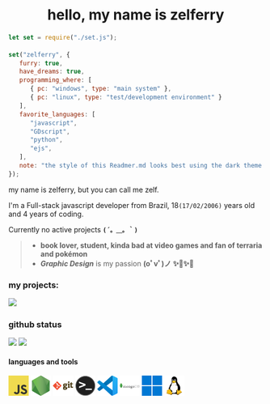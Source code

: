 <h1 align="center">hello, my name is zelferry</h1>

```js
let set = require("./set.js");

set("zelferry", {
   furry: true,
   have_dreams: true,
   programming_where: [
      { pc: "windows", type: "main system" },
      { pc: "linux", type: "test/development environment" }
   ],
   favorite_languages: [
      "javascript",
      "GDscript",
      "python",
      "ejs",
   ],
   note: "the style of this Readmer.md looks best using the dark theme ;)"
});
```
my name is zelferry, but you can call me zelf.

I'm a Full-stack javascript developer from Brazil, 18`(17/02/2006)` years old and 4 years of coding.

Currently no active projects **`(´。＿。｀)`**

> - **book lover, student, kinda bad at video games and fan of terraria and pokémon**
> - ***Graphic Design*** is my passion **(oﾟvﾟ)ノ ✨💫✨💫**

### my projects:

<picture>
  <source
    srcset="https://github-readme-stats.vercel.app/api/pin/?username=zelferry&repo=karinaTwo_bot&show_icons=true&theme=transparent&hide_border=false&title_color=ffffff&text_color=adadad&icon_color=c880dd"
    media="(prefers-color-scheme: dark)"
  />
  <source
    srcset="https://github-readme-stats.vercel.app/api/pin/?username=zelferry&repo=karinaTwo_bot&show_icons=true&hide_border=true"
    media="(prefers-color-scheme: light), (prefers-color-scheme: no-preference)"
  />
  <img src="https://github-readme-stats.vercel.app/api/pin/?username=zelferry&repo=karinaTwo_bot&show_icons=true" src="https://github.com/zelferry/karinaTwo_bot"/>
</picture>

### github status

<picture>
  <source
    srcset="https://github-readme-stats.vercel.app/api?username=zelferry&show_icons=true&theme=transparent&hide_border=true&title_color=ffffff&text_color=adadad&icon_color=c880dd"
    media="(prefers-color-scheme: dark)"
  />
  <source
    srcset="https://github-readme-stats.vercel.app/api?username=zelferry&show_icons=true&hide_border=true"
    media="(prefers-color-scheme: light), (prefers-color-scheme: no-preference)"
  />
  <img src="https://github-readme-stats.vercel.app/api?username=zelferry&show_icons=true" />
</picture>
<picture>
  <source
    srcset="https://github-readme-stats.vercel.app/api/top-langs/?username=zelferry&show_icons=true&theme=transparent&hide_border=true&title_color=ffffff&text_color=adadad&icon_color=c880dd&layout=compact"
    media="(prefers-color-scheme: dark)"
  />
  <source
    srcset="https://github-readme-stats.vercel.app/api/top-langs/?username=zelferry&show_icons=true&layout=compact"
    media="(prefers-color-scheme: light), (prefers-color-scheme: no-preference)"
  />
  <img src="https://github-readme-stats.vercel.app/api/top-langs/?username=zelferry&show_icons=true&layout=compact" />
</picture>

#### languages and tools
<code><img width="40" height="40" rel="noreferrer" src="https://raw.githubusercontent.com/github/explore/80688e429a7d4ef2fca1e82350fe8e3517d3494d/topics/javascript/javascript.png"></code>
<code><img width="40" height="40" src="https://raw.githubusercontent.com/github/explore/80688e429a7d4ef2fca1e82350fe8e3517d3494d/topics/nodejs/nodejs.png"></code>
<code><img width="40" height="40" src="https://raw.githubusercontent.com/github/explore/80688e429a7d4ef2fca1e82350fe8e3517d3494d/topics/git/git.png"></code>
<code><img width="40" height="40" src="https://raw.githubusercontent.com/github/explore/80688e429a7d4ef2fca1e82350fe8e3517d3494d/topics/terminal/terminal.png"></code>
<code><img width="40" height="40" src="https://raw.githubusercontent.com/github/explore/80688e429a7d4ef2fca1e82350fe8e3517d3494d/topics/visual-studio-code/visual-studio-code.png"></code>
<code><img width="40" height="40" src="https://raw.githubusercontent.com/github/explore/80688e429a7d4ef2fca1e82350fe8e3517d3494d/topics/mongodb/mongodb.png"></code>
<code><img width="40" height="40" src="https://raw.githubusercontent.com/github/explore/80688e429a7d4ef2fca1e82350fe8e3517d3494d/topics/windows/windows.png"></code>
<code><img width="40" height="40" src="https://raw.githubusercontent.com/github/explore/80688e429a7d4ef2fca1e82350fe8e3517d3494d/topics/linux/linux.png"></code>
